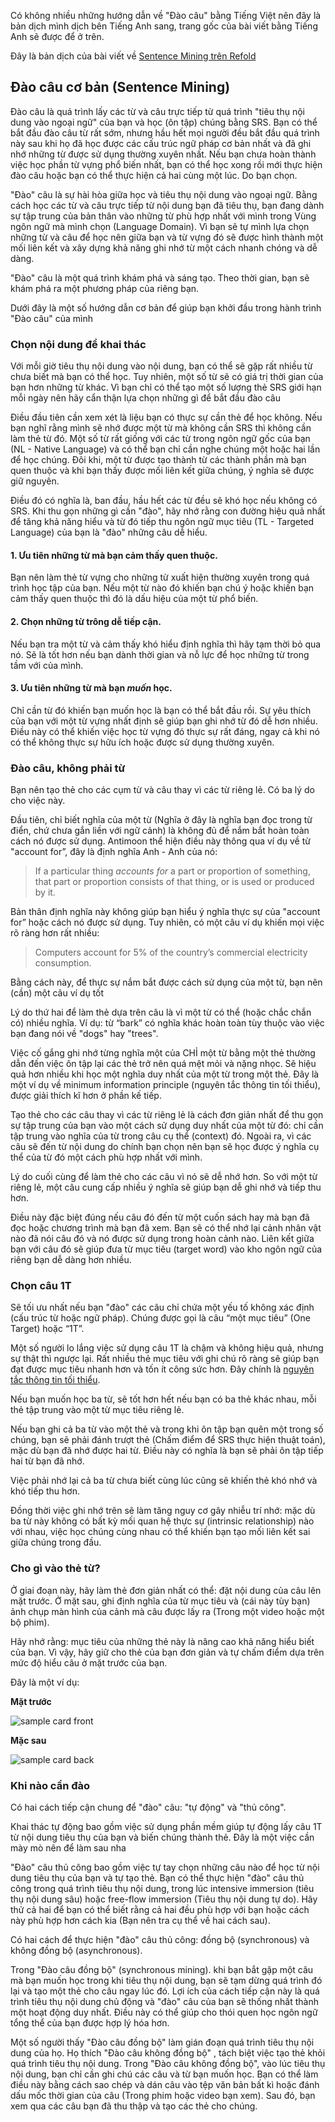
Có không nhiều những hướng dẫn về "Đào câu" bằng Tiếng Việt nên đây là bản dịch mình dịch bên Tiếng Anh sang, trang gốc của bài viết bằng Tiếng Anh sẽ được để ở trên.

Đây là bản dịch của bài viết về [Sentence Mining trên Refold](https://refold.la/roadmap/stage-2/a/basic-sentence-mining)

## Đào câu cơ bản (Sentence Mining)

Đào câu là quá trình lấy các từ và câu trực tiếp từ quá trình "tiêu thụ nội dung vào ngoại ngữ" của bạn và học (ôn tập) chúng bằng SRS. Bạn có thể bắt đầu đào câu từ rất sớm, nhưng hầu hết mọi người đều bắt đầu quá trình này sau khi họ đã học được các cấu trúc ngữ pháp cơ bản nhất và đã ghi nhớ những từ được sử dụng thường xuyên nhất. Nếu bạn chưa hoàn thành việc học phần từ vựng phổ biến nhất, bạn có thể học xong rồi mới thực hiện đào câu hoặc bạn có thể thực hiện cả hai cùng một lúc. Do bạn chọn.

"Đào" câu là sự hài hòa giữa học và tiêu thụ nội dung vào ngoại ngữ. Bằng cách học các từ và câu trực tiếp từ nội dung bạn đã tiêu thụ, bạn đang dành sự tập trung của bản thân vào những từ phù hợp nhất với mình trong Vùng ngôn ngữ mà mình chọn (Language Domain). Vì bạn sẽ tự mình lựa chọn những từ và câu để học nên giữa bạn và từ vựng đó sẽ được hình thành một mối liên kết và xây dựng khả năng ghi nhớ từ một cách nhanh chóng và dễ dàng.

"Đào" câu là một quá trình khám phá và sáng tạo. Theo thời gian, bạn sẽ khám phá ra một phương pháp của riêng bạn.

Dưới đây là một số hướng dẫn cơ bản để giúp bạn khởi đầu trong hành trình "Đào câu" của mình
 

### Chọn nội dung để khai thác

Với mỗi giờ tiêu thụ nội dung vào nội dung, bạn có thể sẽ gặp rất nhiều từ chưa biết mà bạn có thể học. Tuy nhiên, một số từ sẽ có giá trị thời gian của bạn hơn những từ khác. Vì bạn chỉ có thể tạo một số lượng thẻ SRS giới hạn mỗi ngày nên hãy cẩn thận lựa chọn những gì để bắt đầu đào câu 

Điều đầu tiên cần xem xét là liệu bạn có thực sự cần thẻ để học không. Nếu bạn nghĩ rằng mình sẽ nhớ được một từ mà không cần SRS thì không cần làm thẻ từ đó. Một số từ rất giống với các từ trong ngôn ngữ gốc của bạn (NL - Native Language) và có thể bạn chỉ cần nghe chúng một hoặc hai lần để học chúng. Đôi khi, một từ được tạo thành từ các thành phần mà bạn quen thuộc và khi bạn thấy được mối liên kết giữa chúng, ý nghĩa sẽ được giữ nguyên. 

Điều đó có nghĩa là, ban đầu, hầu hết các từ đều sẽ khó học nếu không có SRS. Khi thu gọn những gì cần "đào", hãy nhớ rằng con đường hiệu quả nhất để tăng khả năng hiểu và từ đó tiếp thu ngôn ngữ mục tiêu (TL - Targeted Language) của bạn là "đào" những câu dễ hiểu.

#### 1. Ưu tiên những từ mà bạn cảm thấy quen thuộc.

Bạn nên làm thẻ từ vựng cho những từ xuất hiện thường xuyên trong quá trình học tập của bạn. Nếu một từ nào đó khiến bạn chú ý hoặc khiến bạn cảm thấy quen thuộc thì đó là dấu hiệu của một từ phổ biến.

#### 2. Chọn những từ trông dễ tiếp cận.

Nếu bạn tra một từ và cảm thấy khó hiểu định nghĩa thì hãy tạm thời bỏ qua nó. Sẽ là tốt hơn nếu bạn dành thời gian và nỗ lực để học những từ trong tầm với của mình.

#### 3. Ưu tiên những từ mà bạn _muốn_ học.

Chỉ cần từ đó khiến bạn muốn học là bạn có thể bắt đầu rồi. Sự yêu thích của bạn với một từ vựng nhất định sẽ giúp bạn ghi nhớ từ đó dễ hơn nhiều. Điều này có thể khiến việc học từ vựng đó thực sự rất đáng, ngay cả khi nó có thể không thực sự hữu ích hoặc được sử dụng thường xuyên.

### Đào câu, không phải từ

Bạn nên tạo thẻ cho các cụm từ và câu thay vì các từ riêng lẻ. Có ba lý do cho việc này.

Đầu tiên, chỉ biết nghĩa của một từ (Nghĩa ở đây là nghĩa bạn đọc trong từ điển, chứ chưa gắn liền với ngữ cảnh) là không đủ để nắm bắt hoàn toàn cách nó được sử dụng. Antimoon thể hiện điều này thông qua ví dụ về từ "account for”, đây là định nghĩa Anh - Anh của nó:

> If a particular thing _accounts for_ a part or proportion of something, that part or proportion consists of that thing, or is used or produced by it.

Bản thân định nghĩa này không giúp bạn hiểu ý nghĩa thực sự của "account for” hoặc cách nó được sử dụng. Tuy nhiên, có một câu ví dụ khiến mọi việc rõ ràng hơn rất nhiều:

> Computers account for 5% of the country’s commercial electricity consumption.

Bằng cách này, để thực sự nắm bắt được cách sử dụng của một từ, bạn nên (cần) một câu ví dụ tốt 

Lý do thứ hai để làm thẻ dựa trên câu là vì một từ có thể (hoặc chắc chắn có) nhiều nghĩa. Ví dụ: từ “bark” có nghĩa khác hoàn toàn tùy thuộc vào việc bạn đang nói về "dogs" hay "trees".

Việc cố gắng ghi nhớ từng nghĩa một của CHỈ một từ bằng một thẻ thường dẫn đến việc ôn tập lại các thẻ trở nên quá mệt mỏi và nặng nhọc. Sẽ hiệu quả hơn nhiều khi học một nghĩa duy nhất của một từ trong một thẻ. Đây là một ví dụ về minimum information principle (nguyên tắc thông tin tối thiểu), được giải thích kĩ hơn ở phần kế tiếp.

Tạo thẻ cho các câu thay vì các từ riêng lẻ là cách đơn giản nhất để thu gọn sự tập trung của bạn vào một cách sử dụng duy nhất của một từ đó: chỉ cần tập trung vào nghĩa của từ trong câu cụ thể (context) đó. Ngoài ra, vì các câu sẽ đến từ nội dung do chính bạn chọn nên bạn sẽ học được ý nghĩa cụ thể của từ đó một cách phù hợp nhất với mình.

Lý do cuối cùng để làm thẻ cho các câu vì nó sẽ dễ nhớ hơn. So với một từ riêng lẻ, một câu cung cấp nhiều ý nghĩa sẽ giúp bạn dễ ghi nhớ và tiếp thu hơn.

Điều này đặc biệt đúng nếu câu đó đến từ một cuốn sách hay mà bạn đã đọc hoặc chương trình mà bạn đã xem. Bạn sẽ có thể nhớ lại cảnh nhân vật nào đã nói câu đó và nó được sử dụng trong hoàn cảnh nào. Liên kết giữa bạn với câu đó sẽ giúp đưa từ mục tiêu (target word) vào kho ngôn ngữ của riêng bạn dễ dàng hơn nhiều.

### Chọn câu 1T

Sẽ tối ưu nhất nếu bạn "đào" các câu chỉ chứa một yếu tố không xác định (cấu trúc từ hoặc ngữ pháp). Chúng được gọi là câu “một mục tiêu” (One Target) hoặc “1T”.

Một số người lo lắng việc sử dụng câu 1T là chậm và không hiệu quả, nhưng sự thật thì ngược lại. Rất nhiều thẻ mục tiêu với ghi chú rõ ràng sẽ giúp bạn đạt được mục tiêu nhanh hơn và tốn ít công sức hơn. Đây chính là [nguyên tắc thông tin tối thiểu](https://www.supermemo.com/en/archives1990-2015/articles/20rules).

Nếu bạn muốn học ba từ, sẽ tốt hơn hết nếu bạn có ba thẻ khác nhau, mỗi thẻ tập trung vào một từ mục tiêu riêng lẻ.

Nếu bạn ghi cả ba từ vào một thẻ và trong khi ôn tập bạn quên một trong số chúng, bạn sẽ phải đánh trượt thẻ (Chấm điểm để SRS thực hiện thuật toán), mặc dù bạn đã nhớ được hai từ. Điều này có nghĩa là bạn sẽ phải ôn tập tiếp hai từ bạn đã nhớ.

Việc phải nhớ lại cả ba từ chưa biết cùng lúc cũng sẽ khiến thẻ khó nhớ và khó tiếp thu hơn.

Đồng thời việc ghi nhớ trên sẽ làm tăng nguy cơ gây nhiễu trí nhớ: mặc dù ba từ này không có bất kỳ mối quan hệ thực sự (intrinsic relationship) nào với nhau, việc học chúng cùng nhau có thể khiến bạn tạo mối liên kết sai giữa chúng trong đầu.

### Cho gì vào thẻ từ?

Ở giai đoạn này, hãy làm thẻ đơn giản nhất có thể: đặt nội dung của câu lên mặt trước. Ở mặt sau, ghi định nghĩa của từ mục tiêu và (cái này tùy bạn) ảnh chụp màn hình của cảnh mà câu được lấy ra (Trong một video hoặc một bộ phim).

Hãy nhớ rằng: mục tiêu của những thẻ này là nâng cao khả năng hiểu biết của bạn. Vì vậy, hãy giữ cho thẻ của bạn đơn giản và tự chấm điểm dựa trên mức độ hiểu câu ở mặt trước của bạn.

Đây là một ví dụ:

**Mặt trước**

![sample card front](./img/sample-card-front.png)

**Mặc sau**

![sample card back](./img/sample-card-back.png)

### Khi nào cần đào

Có hai cách tiếp cận chung để "đào" câu: "tự động" và "thủ công". 

Khai thác tự động bao gồm việc sử dụng phần mềm giúp tự động lấy câu 1T từ nội dung tiêu thụ của bạn và biến chúng thành thẻ. Đây là một việc cần mày mò nên để làm sau nha

"Đào" câu thủ công bao gồm việc tự tay chọn những câu nào để học từ nội dung tiêu thụ của bạn và tự tạo thẻ. Bạn có thể thực hiện "đào" câu thủ công trong quá trình tiêu thụ nội dung, trong lúc intensive immersion (tiêu thụ nội dung sâu) hoặc free-flow immersion (Tiêu thụ nội dung tự do). Hãy thử cả hai để bạn có thể biết rằng cả hai đều phù hợp với bạn hoặc cách này phù hợp hơn cách kia (Bạn nên tra cụ thể về hai cách sau). 

Có hai cách để thực hiện "đào" câu thủ công: đồng bộ (synchronous) và không đồng bộ (asynchronous). 

Trong "Đào câu đồng bộ" (synchronous mining). khi bạn bắt gặp một câu mà bạn muốn học trong khi tiêu thụ nội dung, bạn sẽ tạm dừng quá trình đó lại và tạo một thẻ cho câu ngay lúc đó. Lợi ích của cách tiếp cận này là quá trình tiêu thụ nội dung chủ động và "đào" câu của bạn sẽ thống nhất thành một hoạt động duy nhất. Điều này có thể giúp cho thói quen học ngôn ngữ tổng thể của bạn được hợp lý hóa hơn. 

Một số người thấy "Đào câu đồng bộ" làm gián đoạn quá trình tiêu thụ nội dung của họ. Họ thích "Đào câu không đồng bộ" , tách biệt việc tạo thẻ khỏi quá trình tiêu thụ nội dung. Trong "Đào câu không đồng bộ", vào lúc tiêu thụ nội dung, bạn chỉ cần ghi chú các câu và từ bạn muốn học. Bạn có thể làm điều này bằng cách sao chép và dán câu vào tệp văn bản bất kì hoặc đánh dấu mốc thời gian của câu (Trong phim hoặc video bạn xem). Sau đó, bạn xem qua các câu bạn đã thu thập và tạo các thẻ cho chúng.
